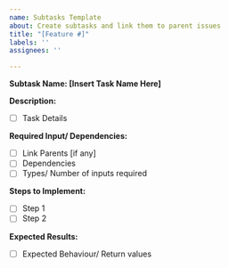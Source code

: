 ```yaml
---
name: Subtasks Template
about: Create subtasks and link them to parent issues
title: "[Feature #]"
labels: ''
assignees: ''

---
```


**Subtask Name: [Insert Task Name Here]**

**Description:**
- [ ] Task Details

**Required Input/ Dependencies:**
- [ ] Link Parents [if any]
- [ ] Dependencies
- [ ] Types/ Number of inputs required

**Steps to Implement:**
- [ ] Step 1
- [ ] Step 2

**Expected Results:**
- [ ] Expected Behaviour/ Return values
